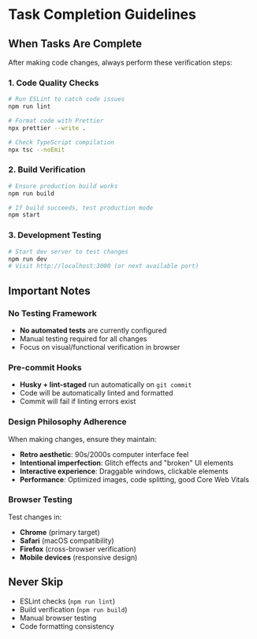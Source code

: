 # Task Completion Guidelines

## When Tasks Are Complete
After making code changes, always perform these verification steps:

### 1. Code Quality Checks
```bash
# Run ESLint to catch code issues
npm run lint

# Format code with Prettier
npx prettier --write .

# Check TypeScript compilation
npx tsc --noEmit
```

### 2. Build Verification
```bash
# Ensure production build works
npm run build

# If build succeeds, test production mode
npm start
```

### 3. Development Testing
```bash
# Start dev server to test changes
npm run dev
# Visit http://localhost:3000 (or next available port)
```

## Important Notes

### No Testing Framework
- **No automated tests** are currently configured
- Manual testing required for all changes
- Focus on visual/functional verification in browser

### Pre-commit Hooks
- **Husky + lint-staged** run automatically on `git commit`
- Code will be automatically linted and formatted
- Commit will fail if linting errors exist

### Design Philosophy Adherence
When making changes, ensure they maintain:
- **Retro aesthetic**: 90s/2000s computer interface feel
- **Intentional imperfection**: Glitch effects and "broken" UI elements
- **Interactive experience**: Draggable windows, clickable elements
- **Performance**: Optimized images, code splitting, good Core Web Vitals

### Browser Testing
Test changes in:
- **Chrome** (primary target)
- **Safari** (macOS compatibility)
- **Firefox** (cross-browser verification)
- **Mobile devices** (responsive design)

## Never Skip
- ESLint checks (`npm run lint`)
- Build verification (`npm run build`)
- Manual browser testing
- Code formatting consistency